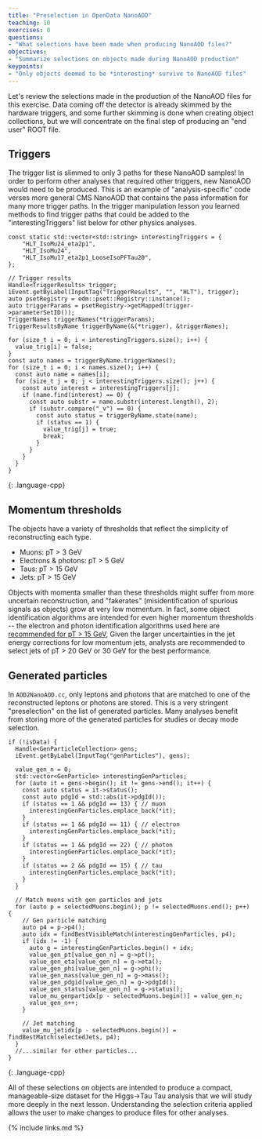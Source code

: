 ```yaml
---
title: "Preselection in OpenData NanoAOD"
teaching: 10
exercises: 0
questions:
- "What selections have been made when producing NanoAOD files?"
objectives:
- "Summarize selections on objects made during NanoAOD production"
keypoints:
- "Only objects deemed to be *interesting* survive to NanoAOD files"
---
```


Let's review the selections made in the production of the NanoAOD files for this exercise.
Data coming off the detector is already skimmed by the hardware triggers, and some further
skimming is done when creating object collections, but we will concentrate on the final step
of producing an "end user" ROOT file.

## Triggers

The trigger list is slimmed to only 3 paths for these NanoAOD samples! In order to perform
other analyses that required other triggers, new NanoAOD would need to be produced. This is
an example of "analysis-specific" code verses more general CMS NanoAOD that contains the
pass information for many more trigger paths. In the trigger manipulation lesson you learned
methods to find trigger paths that could be added to the "interestingTriggers" list below
for other physics analyses.

~~~
const static std::vector<std::string> interestingTriggers = {
    "HLT_IsoMu24_eta2p1",
    "HLT_IsoMu24",
    "HLT_IsoMu17_eta2p1_LooseIsoPFTau20",
};

// Trigger results
Handle<TriggerResults> trigger;
iEvent.getByLabel(InputTag("TriggerResults", "", "HLT"), trigger);
auto psetRegistry = edm::pset::Registry::instance();
auto triggerParams = psetRegistry->getMapped(trigger->parameterSetID());
TriggerNames triggerNames(*triggerParams);
TriggerResultsByName triggerByName(&(*trigger), &triggerNames);

for (size_t i = 0; i < interestingTriggers.size(); i++) {
  value_trig[i] = false;
}
const auto names = triggerByName.triggerNames();
for (size_t i = 0; i < names.size(); i++) {
  const auto name = names[i];
  for (size_t j = 0; j < interestingTriggers.size(); j++) {
    const auto interest = interestingTriggers[j];
    if (name.find(interest) == 0) {
      const auto substr = name.substr(interest.length(), 2);
      if (substr.compare("_v") == 0) {
        const auto status = triggerByName.state(name);
        if (status == 1) {
          value_trig[j] = true;
          break;
        }
      }
    }
  }
}
~~~
{: .language-cpp}

## Momentum thresholds

The objects have a variety of thresholds that reflect the simplicity of reconstructing each type.

 * Muons: pT > 3 GeV
 * Electrons & photons: pT > 5 GeV
 * Taus: pT > 15 GeV
 * Jets: pT > 15 GeV

Objects with momenta smaller than these thresholds might suffer from more uncertain reconstruction, and
"fakerates" (misidentification of spurious signals as objects) grow at very low momentum. In fact,
some object identification algorithms are intended for even higher momentum thresholds -- the electron
and photon identification algorithms used here are [recommended for pT > 15 GeV](https://twiki.cern.ch/twiki/bin/view/CMSPublic/EgammaPublicData), Given the larger uncertainties in the jet energy corrections
for low momentum jets, analysts are recommended to select jets of pT > 20 GeV or 30 GeV for the best
performance.

## Generated particles

In `AOD2NanoAOD.cc`, only leptons and photons that are matched to one of the reconstructed leptons or
photons are stored. This is a very stringent "preselection" on the list of generated particles. Many
analyses benefit from storing more of the generated particles for studies or decay mode selection.

~~~
if (!isData) {
  Handle<GenParticleCollection> gens;
  iEvent.getByLabel(InputTag("genParticles"), gens);

  value_gen_n = 0;
  std::vector<GenParticle> interestingGenParticles;
  for (auto it = gens->begin(); it != gens->end(); it++) {
    const auto status = it->status();
    const auto pdgId = std::abs(it->pdgId());
    if (status == 1 && pdgId == 13) { // muon
      interestingGenParticles.emplace_back(*it);
    }
    if (status == 1 && pdgId == 11) { // electron
      interestingGenParticles.emplace_back(*it);
    }
    if (status == 1 && pdgId == 22) { // photon
      interestingGenParticles.emplace_back(*it);
    }
    if (status == 2 && pdgId == 15) { // tau
      interestingGenParticles.emplace_back(*it);
    }
  }

  // Match muons with gen particles and jets
  for (auto p = selectedMuons.begin(); p != selectedMuons.end(); p++) {
    // Gen particle matching
    auto p4 = p->p4();
    auto idx = findBestVisibleMatch(interestingGenParticles, p4);
    if (idx != -1) {
      auto g = interestingGenParticles.begin() + idx;
      value_gen_pt[value_gen_n] = g->pt();
      value_gen_eta[value_gen_n] = g->eta();
      value_gen_phi[value_gen_n] = g->phi();
      value_gen_mass[value_gen_n] = g->mass();
      value_gen_pdgid[value_gen_n] = g->pdgId();
      value_gen_status[value_gen_n] = g->status();
      value_mu_genpartidx[p - selectedMuons.begin()] = value_gen_n;
      value_gen_n++;
    }

    // Jet matching
    value_mu_jetidx[p - selectedMuons.begin()] = findBestMatch(selectedJets, p4);
  }
  //...similar for other particles...
}
~~~
{: .language-cpp}

All of these selections on objects are intended to produce a compact, manageable-size dataset for the
Higgs->Tau Tau analysis that we will study more deeply in the next lesson. Understanding the selection
criteria applied allows the user to make changes to produce files for other analyses. 

{% include links.md %}

